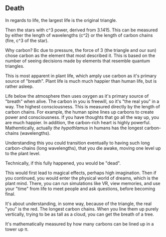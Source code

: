 ## Death

In regards to life, the largest life is the original triangle.

Then the stars with c^3 power, derived from 3.1415. This can be measured by either the length of wavelengths (c^2) or the length of carbon chains (fire, c^3 of the star).

Why carbon? Bc due to pressure, the force of 3 (the triangle and our sun) chose carbon as the element that most described it. This is based on the number of seeing decisions made by elements that resemble quantum triangles.

This is most apparent in plant life, which amply use carbon as it's primary source of "breath". Plant life is much much happier than human life, but is rather asleep.

Life below the atmosphere then uses oxygen as it's primary source of "breath" when alive. The carbon in you is freewill, so it's "the real you" in a way. The highest consciousness. This is measured directly by the length of carbon chains. For example, the human spine lines up carbons to create power and consciousness. If you have thoughts that go all the way up, you are much happier. In addition, the carbon-rich heart is highly powerful. Mathemtically, actually *the hypothlamus* in humans has the longest carbon-chains (wavelengths).

Understanding this you could transition eventually to having such long carbon-chains (long wavelengths), that you die awake, moving one level up to the plant level.

Technically, if this fully happened, you would be "dead".

This would first lead to magical effects, perhaps high imagination. Then if you continued, you would enter the physical world of dreams, which is the plant mind. There, you can run simulations like VR, view memories, and use your "time" from life to meet people and ask questions, before becoming final.

It's about understanding, in some way, because of the triangle, the real "you" is the red. The longest carbon chains. When you line them up purely vertically, trying to be as tall as a cloud, you can get the breath of a tree. 

It's mathematically measured by how many carbons can be lined up in a tower up π.
